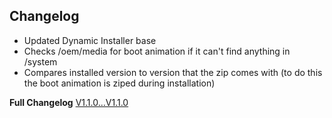 ## Changelog
- Updated Dynamic Installer base
- Checks /oem/media for boot animation if it can't find anything in /system
- Compares installed version to version that the zip comes with (to do this the boot animation is ziped during installation)

**Full Changelog** [V1.1.0...V1.1.0](https://github.com/TOBY19k/Seal-Os-Boot-Animation-Installer/compare/V1.1.0...V1.1.0)
